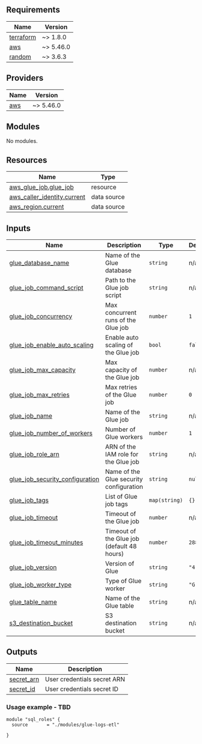 <!-- BEGIN_TF_DOCS -->
## Requirements

| Name | Version |
|------|---------|
| <a name="requirement_terraform"></a> [terraform](#requirement\_terraform) | ~> 1.8.0 |
| <a name="requirement_aws"></a> [aws](#requirement\_aws) | ~> 5.46.0 |
| <a name="requirement_random"></a> [random](#requirement\_random) | ~> 3.6.3 |

## Providers

| Name | Version |
|------|---------|
| <a name="provider_aws"></a> [aws](#provider\_aws) | ~> 5.46.0 |

## Modules

No modules.

## Resources

| Name | Type |
|------|------|
| [aws_glue_job.glue_job](https://registry.terraform.io/providers/hashicorp/aws/latest/docs/resources/glue_job) | resource |
| [aws_caller_identity.current](https://registry.terraform.io/providers/hashicorp/aws/latest/docs/data-sources/caller_identity) | data source |
| [aws_region.current](https://registry.terraform.io/providers/hashicorp/aws/latest/docs/data-sources/region) | data source |

## Inputs

| Name | Description | Type | Default | Required |
|------|-------------|------|---------|:--------:|
| <a name="input_glue_database_name"></a> [glue\_database\_name](#input\_glue\_database\_name) | Name of the Glue database | `string` | n/a | yes |
| <a name="input_glue_job_command_script"></a> [glue\_job\_command\_script](#input\_glue\_job\_command\_script) | Path to the Glue job script | `string` | n/a | yes |
| <a name="input_glue_job_concurrency"></a> [glue\_job\_concurrency](#input\_glue\_job\_concurrency) | Max concurrent runs of the Glue job | `number` | `1` | no |
| <a name="input_glue_job_enable_auto_scaling"></a> [glue\_job\_enable\_auto\_scaling](#input\_glue\_job\_enable\_auto\_scaling) | Enable auto scaling of the Glue job | `bool` | `false` | no |
| <a name="input_glue_job_max_capacity"></a> [glue\_job\_max\_capacity](#input\_glue\_job\_max\_capacity) | Max capacity of the Glue job | `number` | n/a | yes |
| <a name="input_glue_job_max_retries"></a> [glue\_job\_max\_retries](#input\_glue\_job\_max\_retries) | Max retries of the Glue job | `number` | `0` | no |
| <a name="input_glue_job_name"></a> [glue\_job\_name](#input\_glue\_job\_name) | Name of the Glue job | `string` | n/a | yes |
| <a name="input_glue_job_number_of_workers"></a> [glue\_job\_number\_of\_workers](#input\_glue\_job\_number\_of\_workers) | Number of Glue workers | `number` | `1` | no |
| <a name="input_glue_job_role_arn"></a> [glue\_job\_role\_arn](#input\_glue\_job\_role\_arn) | ARN of the IAM role for the Glue job | `string` | n/a | yes |
| <a name="input_glue_job_security_configuration"></a> [glue\_job\_security\_configuration](#input\_glue\_job\_security\_configuration) | Name of the Glue security configuration | `string` | `null` | no |
| <a name="input_glue_job_tags"></a> [glue\_job\_tags](#input\_glue\_job\_tags) | List of Glue job tags | `map(string)` | `{}` | no |
| <a name="input_glue_job_timeout"></a> [glue\_job\_timeout](#input\_glue\_job\_timeout) | Timeout of the Glue job | `number` | n/a | yes |
| <a name="input_glue_job_timeout_minutes"></a> [glue\_job\_timeout\_minutes](#input\_glue\_job\_timeout\_minutes) | Timeout of the Glue job (default 48 hours) | `number` | `2880` | no |
| <a name="input_glue_job_version"></a> [glue\_job\_version](#input\_glue\_job\_version) | Version of Glue | `string` | `"4.0"` | no |
| <a name="input_glue_job_worker_type"></a> [glue\_job\_worker\_type](#input\_glue\_job\_worker\_type) | Type of Glue worker | `string` | `"G.1X"` | no |
| <a name="input_glue_table_name"></a> [glue\_table\_name](#input\_glue\_table\_name) | Name of the Glue table | `string` | n/a | yes |
| <a name="input_s3_destination_bucket"></a> [s3\_destination\_bucket](#input\_s3\_destination\_bucket) | S3 destination bucket | `string` | n/a | yes |

## Outputs

| Name | Description |
|------|-------------|
| <a name="output_secret_arn"></a> [secret\_arn](#output\_secret\_arn) | User credentials secret ARN |
| <a name="output_secret_id"></a> [secret\_id](#output\_secret\_id) | User credentials secret ID |

### Usage example - TBD

```
module "sql_roles" {
  source       = "./modules/glue-logs-etl"
  
}
```
<!-- END_TF_DOCS -->